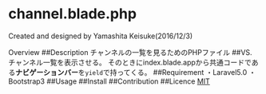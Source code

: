 channel.blade.php
=====

Created and designed by Yamashita Keisuke(2016/12/3)

Overview
##Description
チャンネルの一覧を見るためのPHPファイル
##VS.
チャンネル一覧を表示させる。
そのときにindex.blade.appから共通コードである**ナビゲーションバー**を`yield`で持ってくる。
##Requirement
・Laravel5.0
・Bootstrap3
##Usage
##Install
##Contribution
##Licence
[MIT](https://github.com/tcnksm/tool/blob/master/LICENCE)
